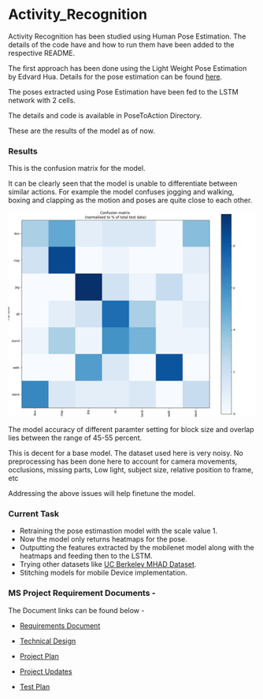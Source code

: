 # Activity_Recognition

Activity Recognition has been studied using Human Pose Estimation. The details of the code have and how to run them have been
added to the respective README.

The first approach has been done using the Light Weight Pose Estimation by Edvard Hua. Details
for the pose estimation can be found [here](https://github.com/yash21saraf/ActivityRecognition/tree/master/src).

The poses extracted using Pose Estimation have been fed to the LSTM network with 2 cells. 

The details and code is available in PoseToAction Directory. 

These are the results of the model as of now. 


### Results

This is the confusion matrix for the model. 

It can be clearly seen that the model is unable to differentiate between similar actions.
For example the model confuses jogging and walking, boxing and clapping as the motion and poses are quite close to each other. 

![image](https://github.com/yash21saraf/ActivityRecognition/blob/master/images/confusionAction.png)


The model accuracy of different paramter setting for block size and overlap lies between the range of 45-55 percent. 

This is decent for a base model. The dataset used here is very noisy. No preprocessing has been
done here to account for camera movements, occlusions, missing parts, Low light, subject size, relative position to frame, etc

Addressing the above issues will help finetune the model. 


### Current Task

- Retraining the pose estimastion model with the scale value 1. 
- Now the model only returns heatmaps for the pose. 
- Outputting the features extracted by the mobilenet model along with the heatmaps and feeding 
then to the LSTM. 
- Trying other datasets like [UC Berkeley MHAD Dataset](http://tele-immersion.citris-uc.org/berkeley_mhad).
- Stitching models for mobile Device implementation. 

### MS Project Requirement Documents - 

The Document links can be found below - 

- [Requirements Document](https://docs.google.com/document/d/1l4sXT5vA_gSxC-7S-urvFv1tsdUcsJjET5-kk704RMo/edit?usp=sharing)

- [Technical Design](https://docs.google.com/document/d/1V-XI6nPnCq88g-U6pkyce6Mv6UvVp5hW-nDUCUkS1w4/edit)

- [Project Plan](https://docs.google.com/spreadsheets/d/1Yc387e71iDSWl4gIgV49CVoIBxLj38UCaLazNXwxMSI/edit?usp=sharing)

- [Project Updates](https://docs.google.com/document/d/1nL22u8UdTu127q7C94zHcQsjrAymY89q2r7TNtycJfg/edit?usp=sharing)

- [Test Plan](https://docs.google.com/document/d/1hLGOwoi4ub9VKGZYFguZkNeVEmiGH68hpVgesnLx-Xs/edit)


